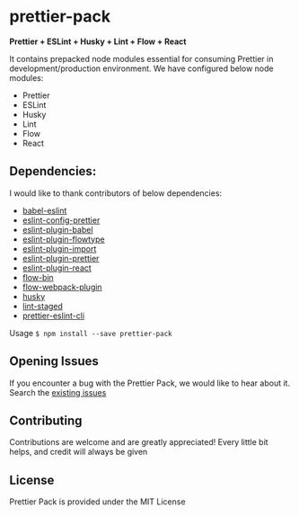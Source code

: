# prettier-pack
**__Prettier + ESLint + Husky + Lint + Flow + React__**

It contains prepacked node modules essential for consuming Prettier in development/production environment. We have configured below node modules:

- Prettier
- ESLint
- Husky
- Lint
- Flow
- React

## Dependencies:
I would like to thank contributors of below dependencies:

- [babel-eslint](https://github.com/babel/babel-eslint)
- [eslint-config-prettier](https://github.com/prettier/eslint-config-prettier)
- [eslint-plugin-babel](https://github.com/babel/eslint-plugin-babel)
- [eslint-plugin-flowtype](https://github.com/gajus/eslint-plugin-flowtype)
- [eslint-plugin-import](https://github.com/benmosher/eslint-plugin-import)
- [eslint-plugin-prettier](https://github.com/prettier/eslint-plugin-prettier)
- [eslint-plugin-react](https://github.com/yannickcr/eslint-plugin-react)
- [flow-bin](https://github.com/flowtype/flow-bin)
- [flow-webpack-plugin](https://github.com/happylynx/flow-webpack-plugin)
- [husky](https://github.com/typicode/husky)
- [lint-staged](https://github.com/okonet/lint-staged)
- [prettier-eslint-cli](https://github.com/prettier/prettier-eslint-cli)

Usage
`$ npm install --save prettier-pack`

## Opening Issues
If you encounter a bug with the Prettier Pack, we would like to hear about it. Search the [existing issues](https://github.com/prscX/prettier-pack/issues)

## Contributing
Contributions are welcome and are greatly appreciated! Every little bit helps, and credit will always be given


## License
Prettier Pack is provided under the MIT License
